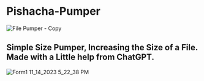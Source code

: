 # Pishacha-Pumper
![File Pumper - Copy](https://github.com/HamanHarasha/Pishacha-Pumper/assets/135638516/cadfab41-221a-477a-bb2f-91180a8b11ec)

Simple Size Pumper, Increasing the Size of a File.
Made with a Little help from ChatGPT.
---

![Form1 11_14_2023 5_22_38 PM](https://github.com/HamanHarasha/Pishacha-Pumper/assets/135638516/94183e6b-0ae6-4ea9-b8ff-404ed05e5f83)

